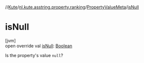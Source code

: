 //[Kute](../../../index.md)/[nl.kute.asstring.property.ranking](../index.md)/[PropertyValueMeta](index.md)/[isNull](is-null.md)

# isNull

[jvm]\
open override val [isNull](is-null.md): [Boolean](https://kotlinlang.org/api/latest/jvm/stdlib/kotlin/-boolean/index.html)

Is the property's value `null`?
